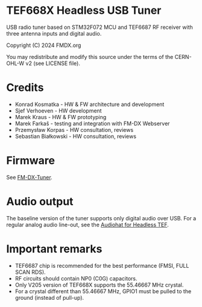 # TEF668X Headless USB Tuner

USB radio tuner based on STM32F072 MCU and TEF6687 RF receiver with three antenna inputs and digital audio.

Copyright (C) 2024 FMDX.org

You may redistribute and modify this source under the terms of the CERN-OHL-W v2 (see LICENSE file).

# Credits 

- Konrad Kosmatka - HW & FW architecture and development
- Sjef Verhoeven - HW development
- Marek Kraus - HW & FW prototyping
- Marek Farkaš - testing and integration with FM-DX Webserver
- Przemysław Korpas - HW consultation, reviews
- Sebastian Białkowski - HW consultation, reviews

# Firmware

See [FM-DX-Tuner](https://github.com/kkonradpl/FM-DX-Tuner).

# Audio output

The baseline version of the tuner supports only digital audio over USB. For a regular analog audio line-out, see the [Audiohat for Headless TEF](https://github.com/PE5PVB/Audiohat-Headless-TEF/).

# Important remarks

- TEF6687 chip is recommended for the best performance (FMSI, FULL SCAN RDS).
- RF circuits should contain NP0 (C0G) capacitors.
- Only V205 version of TEF668X supports the 55.46667 MHz crystal.
- For a crystal different than 55.46667 MHz, GPIO1 must be pulled to the ground (instead of pull-up).
